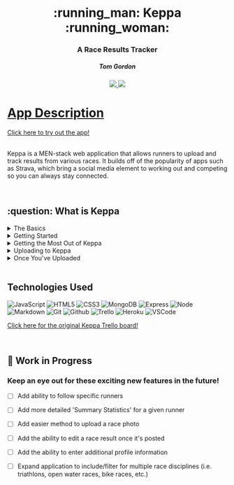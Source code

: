 <div align='center'>

   <h1>:running_man: Keppa :running_woman:</h1>
   <h3>A Race Results Tracker</h3>
   <h5>Tom Gordon</h5>
   <a href='https://github.com/tom-gordon13' target='_blank'>
      <img src='https://img.shields.io/badge/-Portfolio:_user.github.io-darkgreen?style=flat&logo=medium'/>
   <a href='https://www.linkedin.com/in/thomas-gordon13/' target='_blank'>
      <img src='https://img.shields.io/badge/-linkedin.com/in/thomas-blue?style=flat&``logo=Linkedin&logoColor=white'>                             
   <h1></h1>
</div>

<h1>App Description</h1>
<a href='https://keppa-sei.herokuapp.com/' target='_blank'>Click here to try out the app!</a>
<br>
<br>
<p>Keppa is a MEN-stack web application that allows runners to upload and track results from various races. It builds off of the popularity of apps such as Strava, which bring a social media element to working out and competing so you can always stay connected.</p>
<br>



<h2> :question: What is Keppa </h2>
<details>
<summary> The Basics</summary>

| About Keppa |  |
|------------ | ------------|
| <h4 align='left'>Keppa is a web application that allows runners to track their race results across various distances. The word 'keppa' is Icelandic for 'compete', and tracking how you compete is what this app is all about!</h4> | <img src='public/images/Keppa_1.png' width='1100'> |
| <h4 align='left'>Similar in nature to <i>Strava</i>, Keppa is unique in that it focuses solely on competition results rather than individual workouts.</h4> | <img src='public/images/Keppa_2.png' width='1100'> |
</details>

<details>
<summary> Getting Started</summary>

| Signing In |  |
|------------ | ------------|
| <h4 align='left'>Setting up an account with Keppa is as easy as signing into your Google account! Keppa uses Google's Open Authorization (OAuth) capability, which allows users to feel secure when signing into the app.</h4> | <img src='public/images/Keppa_3.png' width='1100'> |
| <h4 align='left'>Once you're signed in, you'll have full access to all of Keppa's features! And even if you don't have a Google account, you can still browse race results uploaded by other users.</h4> | <img src='public/images/Keppa_4.png' width='1100'> |
</details>

<details>
<summary> Getting the Most Out of Keppa</summary>

| Browsing Results |  |
|------------ | ------------|
| <h4 align='left'>Start by browing all user results from the 'See All Results' tab. Click 'See More' if you want to see more details about a specific result! Your results will show up in this list, along with those of other Keppa users.</h4> |  <img src='public/images/Keppa_5.png' width='550'>|
| <h4 align='left'>On the lefthand side is a 'Summary' tab which displays a breakdown of results you have uploaded. Seeing nothing but 0's so far? Click on 'Add New Result' to show off your recent races!</h4> |  <img src='public/images/Keppa_6.png' width='550'>|

</details>

<details>
<summary> Uploading to Keppa</summary>

| Submit Your First Result  |  |
|------------ | ------------|
| <h4 align='left'>In the 'Add New Result' page, you'll see a form that allows you to submit your own race result. Note that the Race Name, Race Date, Finish Time, and Distance fields are all required. Without them, your result will not submit properly! :(</h4> |  <img src='public/images/Keppa_7.png' width='550'>|
| <h4 align='left'>The form includes a few additional fields that allow you to give more details to other users. Do you know what place you got in the race? Was this an 'A'-focus race for you, or more of a 'C'-focus tune up? And best of all, have a photo you'd like to share? Feel free to drop in additional comments to tell other users how you felt!</h4> |  <img src='public/images/Keppa_8.png' width='550'>|

</details>

<details>
<summary> Once You've Uploaded</summary>

| Commenting on Results  |  |
|------------ | ------------|
| <h4 align='left'>Once you've submitted your result, it will appears in the 'See All Results' tab as well as in your 'My Profile' view tab. Once you find your result, you can either click 'See More' to check out more details, or 'Delete Result' if you decide you'd rather not brag about this one.</h4> |  <img src='public/images/Keppa_9.png' width='550'>|
| <h4 align='left'>Once you click on 'See More' for a race, you and other users can add comments! Feel free to drop a congratulatory message on someone else's result, you know they'll appreciate it!</h4> |  <img src='public/images/Keppa_10.png' width='550'>|

</details>

<br>

## Technologies Used

![JavaScript](https://img.shields.io/badge/-JavaScript-333?style=flat&logo=javascript) 
![HTML5](https://img.shields.io/badge/-HTML5-333?style=flat&logo=html5)
![CSS3](https://img.shields.io/badge/-CSS-333?style=flat&logo=css3)
![MongoDB](https://img.shields.io/badge/-MongoDB-333?style=flat&logo=mongodb)
![Express](https://img.shields.io/badge/-Express-333?style=flat&logo=express)
![Node](https://img.shields.io/badge/-Node.js-333?style=flat&logo=node.js)
![Markdown](https://img.shields.io/badge/-Markdown-333?style=flat&logo=markdown)
![Git](https://img.shields.io/badge/-Git-333?style=flat&logo=git)
![Github](https://img.shields.io/badge/-GitHub-333?style=flat&logo=github)
![Trello](https://img.shields.io/badge/-Trello-333?style=flat&logo=trello) 
![Heroku](https://img.shields.io/badge/-Heroku-333?style=flat&logo=heroku)
![VSCode](https://img.shields.io/badge/-VS_Code-333?style=flat&logo=visualstudio)



<a href='https://trello.com/b/WM3kQyjG/project-2-board' target='_blank'>Click here for the original Keppa Trello board!</a>

<br>

## :hammer: Work in Progress  

### Keep an eye out for these exciting new features in the future!

- [ ] Add ability to follow specific runners   

- [ ] Add more detailed 'Summary Statistics' for a given runner  

- [ ] Add easier method to upload a race photo

- [ ] Add the ability to edit a race result once it's posted

- [ ] Add the ability to enter additional profile information

- [ ] Expand application to include/filter for multiple race disciplines (i.e. triathlons, open water races, bike races, etc.)

